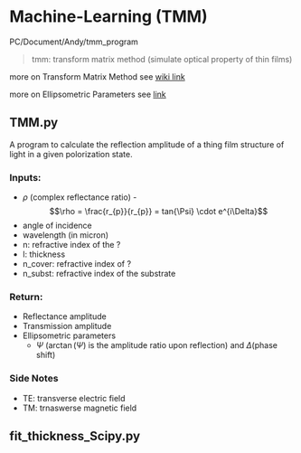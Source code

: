 # Machine-Learning  (TMM)
PC/Document/Andy/tmm_program
> tmm: transform matrix method (simulate optical property of thin films)

more on Transform Matrix Method see [wiki link](https://en.wikipedia.org/wiki/Transfer-matrix_method_(optics))

more on Ellipsometric Parameters see [link](https://film-sense.com/ellipsometry-technology/)

## TMM.py 
A program to calculate the reflection amplitude of a thing film structure of light in a given polorization state.
### Inputs: 
- $\rho$ (complex reflectance ratio)
          - $$\rho = \frac{r_{p}}{r_{p}} = tan{\Psi} \cdot e^{i\Delta}$$
- angle of incidence
- wavelength (in micron)
- n: refractive index of the ?
- l: thickness
- n_cover: refractive index of ?
- n_subst: refractive index of the substrate

### Return:
- Reflectance amplitude
- Transmission amplitude
- Ellipsometric parameters
  - $\Psi$ ($\arctan(\Psi)$ is the amplitude ratio upon reflection) and $\Delta$(phase shift)

### Side Notes
* TE: transverse electric field
* TM: trnaswerse magnetic field


## fit_thickness_Scipy.py

